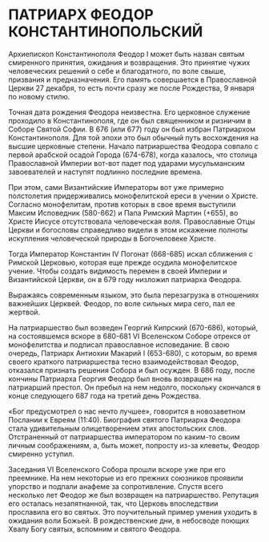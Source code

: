 # ПАТРИАРХ ФЕОДОР КОНСТАНТИНОПОЛЬСКИЙ

Архиепископ Константинополя Феодор I может быть назван святым смиренного принятия, ожидания и возвращения. Это принятие чужих человеческих решений о себе и благодатного, по воле свыше, призвания и предназначения. Его память совершается в Православной Церкви 27 декабря, то есть почти сразу же после Рождества, 9 января по новому стилю.

Точная дата рождения Феодора неизвестна. Его церковное служение проходило в Константинополя, где он был священником и ризничим в Соборе Святой Софии. В 676 (или 677) году он был избран Патриархом Константинополя. Для той эпохи это был обычный путь восхождения на высшие церковные степени. Начало патриаршества Феодора совпало с первой арабской осадой Города (674-678), когда казалось, что столица Православной Империи вот-вот падет под ударами мусульманским завоевателей и наступят подлинно последние времена.

При этом, сами Византийские Императоры вот уже примерно полстолетия придерживались монофелитской ереси в учении о Христе. Согласно монофелитам, против которых в свое время выступили Максим Исповедник (580-662) и Папа Римский Мартин (+655), во Христе Иисусе отсутствовала человеческая воля. Православные Отцы Церкви и богословы справедливо видели в этом искажение полноты искупления человеческой природы в Богочеловеке Христе.

Тогда Император Константин IV Погонат (668-685) искал сближения с Римской Церковью, которая еще прежде осудила монофелитское учение. Чтобы создать видимость перемен в своей Империи и Византийской Церкви, он в 679 году низложил патриарха Феодора.

Выражаясь современным языком, это была перезагрузка в отношениях важнейших Церквей. Феодор, по воле сильных мира сего, пал ее жертвой.

На патриаршество был возведен Георгий Кипрский (670-686), который, на состоявшемся вскоре в 680-681 VI Вселенском Соборе отрекся от монофелитства и подписал православное исповедание. В свою очередь, Патриарх Антиохии Макарий I (653-680), с которым, во время своего краткого патриаршества тесно взаимодействовал Феодор, отказался признать решения Собора и был осужден. В 686 году, после кончины Патриарха Георгия Феодор был вновь возвращен на патриарший престол. Он пребыл на нем недолго, поскольку скончался в конце следующего 687 года на третий день Рождества.

«Бог предусмотрел о нас нечто лучшее», говорится в новозаветном Послании к Евреям (11:40). Биография святого Патриарха Феодора стала удивительным олицетворением этих апостольских слов. Отстраненный от патриаршества императором по каким-то своим личным соображениям, а, быть может, попросту из-за клеветы, Феодор смиренно уступил.

Заседания VI Вселенского Собора прошли вскоре уже при его преемнике. На нем некоторые из его прежних союзников проявили упорство и подпали анафеме за сопротивление. Спустя всего несколько лет Феодор же был возвращен на патриаршество. Репутация его осталась незапятнанной, так, что Церковь впоследствии прославила его во святых. Это поучительный пример умения уходить в ожидания воли Божьей. В рождественские дни, в небосводе поющих Хвалу Богу святых, вспомним и святого Феодора.

